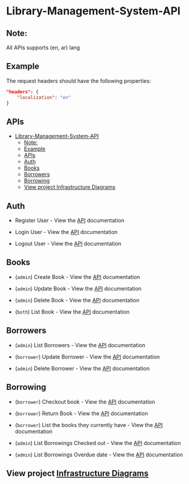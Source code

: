 # Library-Management-System-API

## Note:

All APIs supports (en, ar) lang

## Example

The request headers should have the following properties:

```json
"headers": {
    "localization": "en"
}
```

## APIs

- [Library-Management-System-API](#library-management-system-api)
  - [Note:](#note)
  - [Example](#example)
  - [APIs](#apis)
  - [Auth](#auth)
  - [Books](#books)
  - [Borrowers](#borrowers)
  - [Borrowing](#borrowing)
  - [View project Infrastructure Diagrams](#view-project-infrastructure-diagrams)

## Auth

- Register User - View the [API](./APIs/auth/register.md) documentation

- Login User - View the [API](./APIs/auth/login.md) documentation

- Logout User - View the [API](./APIs/auth/logout.md) documentation

## Books

- (`admin`) Create Book - View the [API](./APIs/books/create-book.md) documentation

- (`admin`) Update Book - View the [API](./APIs/books/create-book.md) documentation

- (`admin`) Delete Book - View the [API](./APIs/books/create-book.md) documentation

- (`both`) List Book - View the [API](./APIs/books/list-books.md) documentation

## Borrowers

- (`admin`) List Borrowers - View the [API](./APIs/borrowers/list-borrowers.md) documentation

- (`borrower`) Update Borrower - View the [API](./APIs/borrowers/update-borrower.md) documentation

- (`admin`) Delete Borrower - View the [API](./APIs/borrowers/delete-borrower.md) documentation

## Borrowing

- (`borrower`) Checkout book - View the [API](./APIs/borrowings/checkout-book.md) documentation

- (`borrower`) Return Book - View the [API](./APIs/borrowings/create-posts.md) documentation

- (`borrower`) List the books they currently have - View the [API](./APIs/borrowings/list-my-checked-out-books.md) documentation

- (`admin`) List Borrowings Checked out - View the [API](./APIs/borrowings/list-checked-out.books) documentation

- (`admin`) List Borrowings Overdue date - View the [API](./APIs/borrowings/list-borrowings.md) documentation

## View project [Infrastructure Diagrams](./Infrastructure.md)
